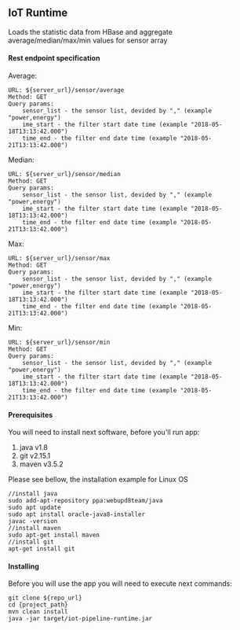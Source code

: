 ## IoT Runtime

Loads the statistic data from HBase and aggregate average/median/max/min values for sensor array

#### Rest endpoint specification
Average:

````
URL: ${server_url}/sensor/average
Method: GET
Query params:
    sensor_list - the sensor list, devided by "," (example "power,energy")
    ime_start - the filter start date time (example "2018-05-18T13:13:42.000")
    time_end - the filter end date time (example "2018-05-21T13:13:42.000")
````
Median:

````
URL: ${server_url}/sensor/median
Method: GET
Query params:
    sensor_list - the sensor list, devided by "," (example "power,energy")
    ime_start - the filter start date time (example "2018-05-18T13:13:42.000")
    time_end - the filter end date time (example "2018-05-21T13:13:42.000")
````

Max:

````
URL: ${server_url}/sensor/max
Method: GET
Query params:
    sensor_list - the sensor list, devided by "," (example "power,energy")
    ime_start - the filter start date time (example "2018-05-18T13:13:42.000")
    time_end - the filter end date time (example "2018-05-21T13:13:42.000")
````

Min:

````
URL: ${server_url}/sensor/min
Method: GET
Query params:
    sensor_list - the sensor list, devided by "," (example "power,energy")
    ime_start - the filter start date time (example "2018-05-18T13:13:42.000")
    time_end - the filter end date time (example "2018-05-21T13:13:42.000")
````

#### Prerequisites
You will need to install next software, before you'll run app: 

1. java v1.8
2. git v2.15.1
3. maven v3.5.2

Please see bellow, the installation example for Linux OS 

```
//install java
sudo add-apt-repository ppa:webupd8team/java
sudo apt update
sudo apt install oracle-java8-installer
javac -version
//install maven
sudo apt-get install maven
//install git
apt-get install git

```
#### Installing
Before you will use the app you will need to execute next commands:

```
git clone ${repo_url}
cd {project_path}
mvn clean install
java -jar target/iot-pipeline-runtime.jar

```

